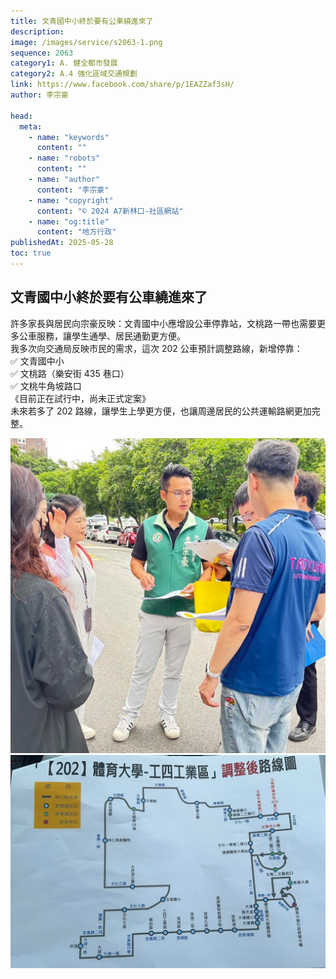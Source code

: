 ```yaml
---
title: 文青國中小終於要有公車繞進來了
description:
image: /images/service/s2063-1.png
sequence: 2063
category1: A. 健全都市發展
category2: A.4 強化區域交通規劃
link: https://www.facebook.com/share/p/1EAZZaf3sH/
author: 李宗豪

head:
  meta:
    - name: "keywords"
      content: ""
    - name: "robots"
      content: ""
    - name: "author"
      content: "李宗豪"
    - name: "copyright"
      content: "© 2024 A7新林口-社區網站"
    - name: "og:title"
      content: "地方行政"
publishedAt: 2025-05-28
toc: true
---
```


## 文青國中小終於要有公車繞進來了

許多家長與居民向宗豪反映：文青國中小應增設公車停靠站，文桃路一帶也需要更多公車服務，讓學生通學、居民通勤更方便。  
我多次向交通局反映市民的需求，這次 202 公車預計調整路線，新增停靠：  
✅ 文青國中小  
✅ 文桃路（樂安街 435 巷口）  
✅ 文桃牛角坡路口  
《目前正在試行中，尚未正式定案》  
未來若多了 202 路線，讓學生上學更方便，也讓周邊居民的公共運輸路網更加完整。

![s2063-1.jpeg](/images/service/s2063-1.jpeg)
![s2063-2.jpeg](/images/service/s2063-2.jpeg)
